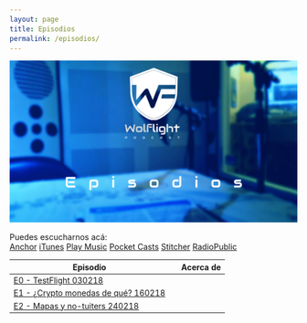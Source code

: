 ```yaml
---
layout: page
title: Episodios
permalink: /episodios/
---
```


![](./images/assets/banner-episodes.png)

Puedes escucharnos acá:  
[Anchor](https://anchor.fm/wolflightpodcast)  [iTunes](https://itunes.apple.com/us/podcast/wolflight/id1346042033)  [Play Music](https://playmusic.app.goo.gl/?ibi=com.google.PlayMusic&isi=691797987&ius=googleplaymusic&apn=com.google.android.music&link=https://play.google.com/music/m/Iu4tadjpbygpinsi4rcpybkfvne?t%3DWolflight%26p)  [Pocket Casts](http://pca.st/4p2e)  [Stitcher](http://stitcher.com/s?fid=169556&refid=stpr)  [RadioPublic](https://play.radiopublic.com/wolflight-WonJMO)  

| Episodio | |Acerca de|    
|---|---|---|    
| [E0 - TestFlight 030218](https://anchor.fm/wolflightpodcast/episodes/Wolflight-E01---TestFlight-e12c33)|<code> |</code>| [Hablamos de](./_posts/2018-2-6-E01-TestFlight.md) |  
| [E1 - ¿Crypto monedas de qué? 160218](https://anchor.fm/wolflightpodcast/episodes/E1-1-Crypto-monedas-de-qu-e12o27) |<code> |</code>| [Hablamos de](./_posts/2018-2-16-E1.1-Crypto-monedas-de-que.md) |  
| [E2 - Mapas y no-tuiters 240218](https://anchor.fm/wolflightpodcast/episodes/Wolflight-E2---Mapas-y-no-tuiters-e13gtl) |<code> |</code> |[Hablamos de](./_posts/2018-2-24-E2-Mapas-y-no-tuiters.md) |  

